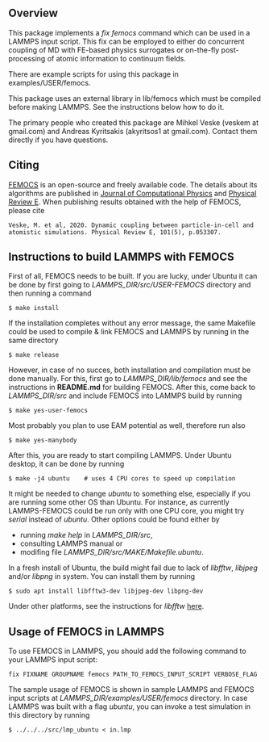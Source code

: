 ## Overview
This package implements a *fix femocs* command which can be used in a
LAMMPS input script.  This fix can be employed to either do concurrent
coupling of MD with FE-based physics surrogates or on-the-fly
post-processing of atomic information to continuum fields.

There are example scripts for using this package in examples/USER/femocs.

This package uses an external library in lib/femocs which must be
compiled before making LAMMPS. See the instructions below how to do it.

The primary people who created this package are Mihkel Veske
(veskem at gmail.com) and Andreas Kyritsakis (akyritsos1 at gmail.com).
Contact them directly if you have questions.

## Citing
[FEMOCS](https://github.com/veskem/femocs/) is an open-source and freely available
code. The details about its algorithms are published in
[Journal of Computational Physics](https://doi.org/10.1016/j.jcp.2018.04.031) and
[Physical Review E](https://doi.org/10.1103/PhysRevE.101.053307).
When publishing results obtained with the help of FEMOCS, please cite

    Veske, M. et al, 2020. Dynamic coupling between particle-in-cell and atomistic simulations. Physical Review E, 101(5), p.053307.

## Instructions to build LAMMPS with FEMOCS
First of all, FEMOCS needs to be built.
If you are lucky, under Ubuntu it can be done by first going to
*LAMMPS_DIR/src/USER-FEMOCS* directory and then running a command

    $ make install
    
If the installation completes without any error message, the same Makefile could
be used to compile & link FEMOCS and LAMMPS by running in the same directory

    $ make release

However, in case of no succes, both installation and compilation must be done manually.
For this, first go to *LAMMPS_DIR/lib/femocs* and see the instructions in **README.md** for building FEMOCS.
After this, come back to *LAMMPS_DIR/src* and include FEMOCS into LAMMPS build by running

    $ make yes-user-femocs
    
Most probably you plan to use EAM potential as well, therefore run also

    $ make yes-manybody
    
After this, you are ready to start compiling LAMMPS. Under Ubuntu desktop,
it can be done by running

    $ make -j4 ubuntu    # uses 4 CPU cores to speed up compilation
    
It might be needed to change *ubuntu* to something else, especially if you are 
running some other OS than Ubuntu. For instance, as currently LAMMPS-FEMOCS
could be run only with one CPU core, you might try *serial* instead of *ubuntu*.
Other options could be found either by

* running *make help* in *LAMMPS_DIR/src*,
* consulting LAMMPS manual or
* modifing file *LAMMPS_DIR/src/MAKE/Makefile.ubuntu*.

In a fresh install of Ubuntu, the build might fail due to lack of *libfftw*, 
*libjpeg* and/or *libpng* in system. You can install them by running

    $ sudo apt install libfftw3-dev libjpeg-dev libpng-dev

Under other platforms, see the instructions for *libfftw* [here](http://micro.stanford.edu/wiki/Install_FFTW3).

## Usage of FEMOCS in LAMMPS
To use FEMOCS in LAMMPS, you should add the following command to your LAMMPS input script:

    fix FIXNAME GROUPNAME femocs PATH_TO_FEMOCS_INPUT_SCRIPT VERBOSE_FLAG
   
The sample usage of FEMOCS is shown in sample LAMMPS and FEMOCS input scripts at
*LAMMPS_DIR/examples/USER/femocs* directory. In case LAMMPS was built with a flag
*ubuntu*, you can invoke a test simulation in this directory by running

    $ ../../../src/lmp_ubuntu < in.lmp
